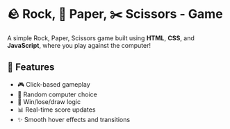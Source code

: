 # 🪨 Rock, 📄 Paper, ✂️ Scissors - Game

A simple Rock, Paper, Scissors game built using **HTML**, **CSS**, and **JavaScript**, where you play against the computer!

## 🚀 Features
- 🎮 Click-based gameplay
- 🤖 Random computer choice
- 🧠 Win/lose/draw logic
- 📊 Real-time score updates
- ✨ Smooth hover effects and transitions
